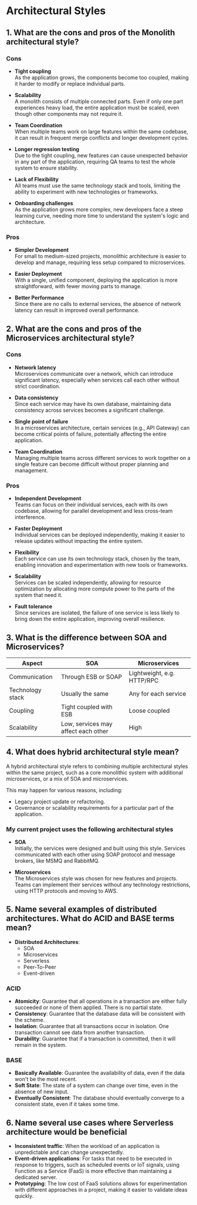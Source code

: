 # Architectural Styles

## 1. What are the cons and pros of the Monolith architectural style?

### Cons

- **Tight coupling**  
  As the application grows, the components become too coupled, making it harder to modify or replace individual parts.

- **Scalability**  
  A monolith consists of multiple connected parts. Even if only one part experiences heavy load, the entire application must be scaled, even though other components may not require it.

- **Team Coordination**  
  When multiple teams work on large features within the same codebase, it can result in frequent merge conflicts and longer development cycles.

- **Longer regression testing**  
  Due to the tight coupling, new features can cause unexpected behavior in any part of the application, requiring QA teams to test the whole system to ensure stability.

- **Lack of Flexibility**  
  All teams must use the same technology stack and tools, limiting the ability to experiment with new technologies or frameworks.

- **Onboarding challenges**  
  As the application grows more complex, new developers face a steep learning curve, needing more time to understand the system's logic and architecture.

### Pros

- **Simpler Development**  
  For small to medium-sized projects, monolithic architecture is easier to develop and manage, requiring less setup compared to microservices.

- **Easier Deployment**  
  With a single, unified component, deploying the application is more straightforward, with fewer moving parts to manage.

- **Better Performance**  
  Since there are no calls to external services, the absence of network latency can result in improved overall performance.

## 2. What are the cons and pros of the Microservices architectural style?

### Cons

- **Network latency**  
  Microservices communicate over a network, which can introduce significant latency, especially when services call each other without strict coordination.

- **Data consistency**  
  Since each service may have its own database, maintaining data consistency across services becomes a significant challenge.

- **Single point of failure**  
  In a microservices architecture, certain services (e.g., API Gateway) can become critical points of failure, potentially affecting the entire application.

- **Team Coordination**  
  Managing multiple teams across different services to work together on a single feature can become difficult without proper planning and management.

### Pros

- **Independent Development**  
  Teams can focus on their individual services, each with its own codebase, allowing for parallel development and less cross-team interference.

- **Faster Deployment**  
  Individual services can be deployed independently, making it easier to release updates without impacting the entire system.

- **Flexibility**  
  Each service can use its own technology stack, chosen by the team, enabling innovation and experimentation with new tools or frameworks.

- **Scalability**  
  Services can be scaled independently, allowing for resource optimization by allocating more compute power to the parts of the system that need it.

- **Fault tolerance**  
  Since services are isolated, the failure of one service is less likely to bring down the entire application, improving overall resilience.

## 3. What is the difference between SOA and Microservices?

| Aspect           | SOA                                 | Microservices              |
| ---------------- | ----------------------------------- | -------------------------- |
| Communication    | Through ESB or SOAP                 | Lightweight, e.g. HTTP/RPC |
| Technology stack | Usually the same                    | Any for each service       |
| Coupling         | Tight coupled with ESB              | Loose coupled              |
| Scalability      | Low, services may affect each other | High                       |

## 4. What does hybrid architectural style mean?

A hybrid architectural style refers to combining multiple architectural styles within the same project, such as a core monolithic system with additional microservices, or a mix of SOA and microservices.

This may happen for various reasons, including:

- Legacy project update or refactoring.
- Governance or scalability requirements for a particular part of the application.

### My current project uses the following architectural styles

- **SOA**  
  Initially, the services were designed and built using this style. Services communicated with each other using SOAP protocol and message brokers, like MSMQ and RabbitMQ.

- **Microservices**  
  The Microservices style was chosen for new features and projects. Teams can implement their services without any technology restrictions, using HTTP protocols and moving to AWS.

## 5. Name several examples of distributed architectures. What do ACID and BASE terms mean?

- **Distributed Architectures**:
  - SOA
  - Microservices
  - Serverless
  - Peer-To-Peer
  - Event-driven

### ACID

- **Atomicity**: Guarantee that all operations in a transaction are either fully succeeded or none of them applied. There is no partial state.
- **Consistency**: Guarantee that the database data will be consistent with the scheme.
- **Isolation**: Guarantee that all transactions occur in isolation. One transaction cannot see data from another transaction.
- **Durability**: Guarantee that if a transaction is committed, then it will remain in the system.

### BASE

- **Basically Available**: Guarantee the availability of data, even if the data won't be the most recent.
- **Soft State**: The state of a system can change over time, even in the absence of new input.
- **Eventually Consistent**: The database should eventually converge to a consistent state, even if it takes some time.

## 6. Name several use cases where Serverless architecture would be beneficial

- **Inconsistent traffic**: When the workload of an application is unpredictable and can change unexpectedly.
- **Event-driven applications**: For tasks that need to be executed in response to triggers, such as scheduled events or IoT signals, using Function as a Service (FaaS) is more effective than maintaining a dedicated server.
- **Prototyping**: The low cost of FaaS solutions allows for experimentation with different approaches in a project, making it easier to validate ideas quickly.
